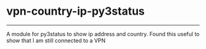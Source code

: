 # vpn-country-ip-py3status
----

A module for py3status to show ip address and country. Found this useful to
show that I am still connected to a VPN
